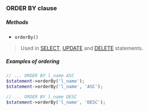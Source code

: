 ### ORDER BY clause

##### Methods

+ `orderBy()`

> Used in [SELECT](https://github.com/FaaPz/Slim-PDO/blob/master/docs/Statement/SELECT.md), [UPDATE](https://github.com/FaaPz/Slim-PDO/blob/master/docs/Statement/UPDATE.md) and [DELETE](https://github.com/FaaPz/Slim-PDO/blob/master/docs/Statement/DELETE.md) statements.

##### Examples of ordering

```php
// ... ORDER BY l_name ASC
$statement->orderBy('l_name');
$statement->orderBy('l_name', 'ASC');

// ... ORDER BY l_name DESC
$statement->orderBy('l_name', 'DESC');
```